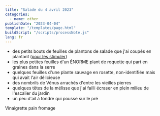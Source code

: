 ```yaml
---
title: "Salade du 4 avril 2023"
categories:
  - name: other
publishDate: "2023-04-04"
template: "/templates/page.html"
buildScript: "/scripts/processNote.js"
lang: fr
---
```


- des petits bouts de feuilles de plantons de salade que j'ai coupés en plantant ([pour les stimuler](https://plantes-jardins.fr/planter-salade/))
- les plus petites feuilles d'un ÉNORME plant de roquette qui part en graines dans la serre
- quelques feuilles d'une plante sauvage en rosette, non-identifiée mais qui avait l'air délicieuse
- des nombrils de Vénus arrachés d'entre les vieilles pierres
- quelques têtes de la mélisse que j'ai failli écraser en plein milieu de l'escalier du jardin
- un peu d'ail à tondre qui pousse sur le pré

Vinaigrette pain fromage
